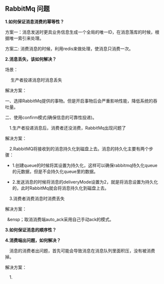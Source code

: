 ## RabbitMq 问题

**1.如何保证消息消费的幂等性？**

方案一：消息发送时更具业务信息生成一个全局的唯一ID，在消息落库的时候，根据唯一索引来处理。

方案二: 消费消息的时候，利用redis来做处理，使消息只消费一次。

**2.消息丢失，该如何解决？**

场景：

&ensp;&ensp; 生产者投递消息时消息丢失

解决方案：

一、选择RabbitMq提供的事物。但是开启事物后会严重影响性能，降低系统的吞吐量。

二、使用confirm模式(确保信息的可靠性投递)。

&ensp;&ensp;1.生产者投递消息后，消费者还没消费，RabbitMq出现问题了

解决方案：

&ensp;&ensp;2.RabbitMQ将接收到的消息持久化到磁盘上去。消息的持久化主要有两个步骤：

* 1.创建queue的时候将其设置为持久化，这样可以确保rabbitmq持久化queue的元数据，但是不会持久化queue里的数据。

* 2.发送消息的时候将消息的deliveryMode设置为2，就是将消息设置为持久化的，此时RabbitMq就会将消息持久化到磁盘上去。



&ensp;&ensp;3.消费者消费消息时消费丢失

解决方案：

&ensp;&ensp；取消消费端auto_ack采用自己手动ack的模式。


**3.如何保证消息的顺序性？**


**4.消费端出问题，如何解决？**

&ensp;&ensp;消息的消费者出问题，首先可能会导致消息在消息队列里面积压，没有被消费掉。

解决方案：

&ensp;&ensp;1.




